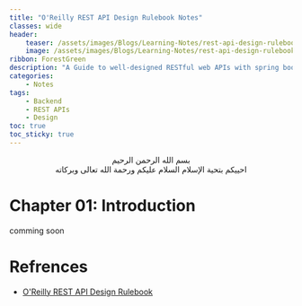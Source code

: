 ```yaml
---
title: "O'Reilly REST API Design Rulebook Notes"
classes: wide
header:
    teaser: /assets/images/Blogs/Learning-Notes/rest-api-design-rulebook.png
    image: /assets/images/Blogs/Learning-Notes/rest-api-design-rulebook-og.jpg
ribbon: ForestGreen
description: "A Guide to well-designed RESTful web APIs with spring boot"
categories:
    - Notes
tags:
    - Backend
    - REST APIs
    - Design
toc: true
toc_sticky: true
---
```


<div align="center">

بسم الله الرحمن الرحيم <br> احييكم بتحية الإسلام السلام عليكم ورحمة الله تعالى وبركاته

</div>

# Chapter 01: Introduction

comming soon


# Refrences
- [O'Reilly REST API Design Rulebook](https://www.oreilly.com/library/view/rest-api-design/9781449317904/)




